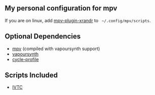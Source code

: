 My personal configuration for mpv
--------------------
If you are on linux, add [mpv-plugin-xrandr](https://gitlab.com/lvml/mpv-plugin-xrandr) to ` ~/.config/mpv/scripts`.

Optional Dependencies
--------------------
- [mpv](https://github.com/mpv-player/mpv) (compiled with vapoursynth support)
- [vapoursynth](https://github.com/vapoursynth/vapoursynth)
- [cycle-profile](https://github.com/LightArrowsEXE/dotfiles/blob/master/mpv/.config/mpv/scripts/cycle-profile.lua)

Scripts Included 
--------------------
- [IVTC](https://github.com/LightArrowsEXE/dotfiles/blob/master/mpv/.config/mpv/vs/ivtc.vpy)
